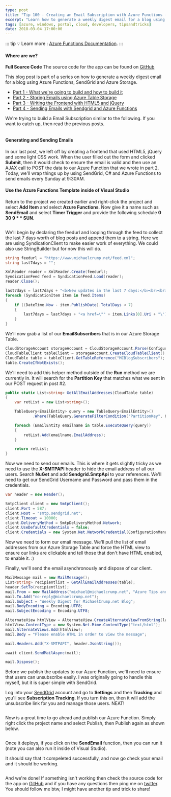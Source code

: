 ```yaml
---
type: post
title: "Tip 100 - Creating an Email Subscription with Azure Functions - Sending Emails"
excerpt: "Learn how to generate a weekly digest email for a blog using Azure Functions, SendGrid and Azure Storage"
tags: [azure, windows, portal, cloud, developers, tipsandtricks]
date: 2018-03-04 17:00:00
---
```


::: tip
:bulb: Learn more : [Azure Functions Documentation](https://docs.microsoft.com/azure/azure-functions/?WT.mc_id=docs-azuredevtips-micrum).
:::

#### Where are we?

**Full Source Code** The source code for the app can be found on [GitHub](https://github.com/mbcrump/EmailSubscription?WT.mc_id=github-azuredevtips-micrum)


This blog post is part of a series on how to generate a weekly digest email for a blog using Azure Functions, SendGrid and Azure Storage. 

* [Part 1 - What we're going to build and how to build it](https://microsoft.github.io/AzureTipsAndTricks/blog/tip97.html)
* [Part 2 - Storing Emails using Azure Table Storage](https://microsoft.github.io/AzureTipsAndTricks/blog/tip98.html)
* [Part 3 - Writing the Frontend with HTML5 and jQuery](https://microsoft.github.io/AzureTipsAndTricks/blog/tip99.html)
* [Part 4 - Sending Emails with Sendgrid and Azure Functions](https://microsoft.github.io/AzureTipsAndTricks/blog/tip100.html)

We're trying to build a Email Subscription similar to the following. If you want to catch up, then read the previous posts. 

<img :src="$withBase('/files/emailsub1.png')">

#### Generating and Sending Emails

In our last post, we left off by creating a frontend that used HTML5, jQuery and some light CSS work. When the user filled out the form and clicked **Submit**, then it would check to ensure the email is valid and then use an AJAX call to POST the data to our Azure Function that we wrote in part 2. Today, we'll wrap things up by using SendGrid, C# and Azure Functions to send emails every Sunday at 9:30AM. 

#### Use the Azure Functions Template inside of Visual Studio

Return to the project we created earlier and right-click the project and select **Add Item** and select **Azure Functions**. Now give it a name such as **SendEmail** and select **Timer Trigger** and provide the following schedule **0 30 9 * * SUN**.

<img :src="$withBase('/files/emailsub5.png')">

We'll begin by declaring the feedurl and looping through the feed to collect the last 7 days worth of blog posts and append them to a string. Here we are using SyndicationClient to make easier work of everything. We could also use StringBuilder but for now this will do. 

```csharp
string feedurl = "https://www.michaelcrump.net/feed.xml";
string last7days = "";

XmlReader reader = XmlReader.Create(feedurl);
SyndicationFeed feed = SyndicationFeed.Load(reader);
reader.Close();

last7days = last7days + "<b>New updates in the last 7 days:</b><br><br>";
foreach (SyndicationItem item in feed.Items)
{
    if ((DateTime.Now - item.PublishDate).TotalDays < 7)
    {
        last7days = last7days + "<a href=\"" + item.Links[0].Uri + "\')">" + item.Title.Text + "</a><br>";
    }       
}
```

We'll now grab a list of our **EmailSubscribers** that is in our Azure Storage Table. 

```csharp
CloudStorageAccount storageAccount = CloudStorageAccount.Parse(ConfigurationManager.AppSettings["TableStorageConnString"]);
CloudTableClient tableClient = storageAccount.CreateCloudTableClient();
CloudTable table = tableClient.GetTableReference("MCBlogSubscribers");
table.CreateIfNotExists();
```

We'll need to add this helper method outside of the **Run** method we are currently in. It will search for the **Partition Key** that matches what we sent in our POST request in post #2. 

```csharp
public static List<string> GetAllEmailAddresses(CloudTable table)
{
    var retList = new List<string>();

    TableQuery<EmailEntity> query = new TableQuery<EmailEntity>()
            .Where(TableQuery.GenerateFilterCondition("PartitionKey", QueryComparisons.Equal, "SendEmailToReaders"));

    foreach (EmailEntity emailname in table.ExecuteQuery(query))
    {
        retList.Add(emailname.EmailAddress);
    }

    return retList;
}
```

Now we need to send our emails. This is where it gets slightly tricky as we need to use the **X-SMTPAPI** header to hide the email address of all our users. Search **NuGet** and add **Sendgrid.SmtpApi** to your references. We'll need to get our SendGrid Username and Password and pass them in the credentials. 

```csharp
var header = new Header();

SmtpClient client = new SmtpClient();
client.Port = 587;
client.Host = "smtp.sendgrid.net";
client.Timeout = 10000;
client.DeliveryMethod = SmtpDeliveryMethod.Network;
client.UseDefaultCredentials = false;
client.Credentials = new System.Net.NetworkCredential(ConfigurationManager.AppSettings["SendGridUserName"], ConfigurationManager.AppSettings["SendGridSecret"]);
```

Now we need to form our email message. We'll pull the list of email addresses from our Azure Storage Table and force the HTML view to ensure our links are clickable and tell those that don't have HTML enabled, to enable it. :) 

Finally, we'll send the email asynchronously and dispose of our client. 

```csharp
MailMessage mail = new MailMessage();
List<string> recipientlist = GetAllEmailAddresses(table);
header.SetTo(recipientlist);
mail.From = new MailAddress("michael@michaelcrump.net", "Azure Tips and Tricks");
mail.To.Add("no-reply@michaelcrump.net");
mail.Subject = "Weekly Digest for MichaelCrump.net Blog";
mail.BodyEncoding = Encoding.UTF8;
mail.SubjectEncoding = Encoding.UTF8;

AlternateView htmlView = AlternateView.CreateAlternateViewFromString(last7days);
htmlView.ContentType = new System.Net.Mime.ContentType("text/html");
mail.AlternateViews.Add(htmlView);
mail.Body = "Please enable HTML in order to view the message";

mail.Headers.Add("X-SMTPAPI", header.JsonString());

await client.SendMailAsync(mail);

mail.Dispose();
```

Before we publish the updates to our Azure Function, we'll need to ensure that users can unsubscribe easily. I was originally going to handle this myself, but it is super simple with SendGrid. 

Log into your [SendGrid](https://app.sendgrid.com/) account and go to **Settings** and then **Tracking** and you'll see **Subscription Tracking**. If you turn this on, then it will add the unsubscribe link for you and manage those users. NEAT!

<img :src="$withBase('/files/emailsubtracking.png')">

Now is a great time to go ahead and publish our Azure Function. Simply right click the project name and select Publish, then Publish again as shown below.

<img :src="$withBase('/files/emailsub8.png')">

Once it deploys, if you click on the **SendEmail** function, then you can run it (note you can also run it inside of Visual Studio).

It should say that it compeleted successfully, and now go check your email and it should be working. 

<img :src="$withBase('/files/emailcompletedsuccessfully.png')">

And we're done! If something isn't working then check the source code for the app on [GitHub](https://github.com/mbcrump/EmailSubscription?WT.mc_id=github-azuredevtips-micrum) and if you have any questions then ping me on [twitter](http://twitter.com/mbcrump?WT.mc_id=twitter-azuredevtips-micrum). You should follow me btw, I might have another tip and trick to share! 
